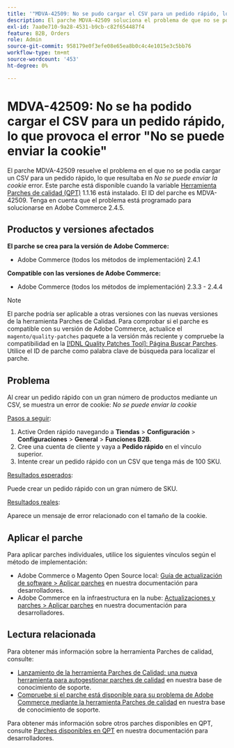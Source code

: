 ```yaml
---
title: '"MDVA-42509: No se pudo cargar el CSV para un pedido rápido, lo que provoca el error "No se puede enviar la cookie"'
description: El parche MDVA-42509 soluciona el problema de que no se podía cargar un CSV para un pedido rápido, lo que da como resultado el error "No se puede enviar la cookie". Este parche está disponible cuando está instalada la [Quality Patches Tool (QPT)](/help/announcements/adobe-commerce-announcements/magento-quality-patches-released-new-tool-to-self-serve-quality-patches.md) 1.1.16. El ID del parche es MDVA-42509. Tenga en cuenta que el problema está programado para solucionarse en Adobe Commerce 2.4.5.
exl-id: 7aa0e710-9a28-4531-b9cb-c82f654487f4
feature: B2B, Orders
role: Admin
source-git-commit: 958179e0f3efe08e65ea8b0c4c4e1015e3c5bb76
workflow-type: tm+mt
source-wordcount: '453'
ht-degree: 0%

---
```


# MDVA-42509: No se ha podido cargar el CSV para un pedido rápido, lo que provoca el error &quot;No se puede enviar la cookie&quot;

El parche MDVA-42509 resuelve el problema en el que no se podía cargar un CSV para un pedido rápido, lo que resultaba en *No se puede enviar la cookie* error. Este parche está disponible cuando la variable [Herramienta Parches de calidad (QPT)](/help/announcements/adobe-commerce-announcements/magento-quality-patches-released-new-tool-to-self-serve-quality-patches.md) 1.1.16 está instalado. El ID del parche es MDVA-42509. Tenga en cuenta que el problema está programado para solucionarse en Adobe Commerce 2.4.5.

## Productos y versiones afectados

**El parche se crea para la versión de Adobe Commerce:**

* Adobe Commerce (todos los métodos de implementación) 2.4.1

**Compatible con las versiones de Adobe Commerce:**

* Adobe Commerce (todos los métodos de implementación) 2.3.3 - 2.4.4

>[!NOTE]
>
>El parche podría ser aplicable a otras versiones con las nuevas versiones de la herramienta Parches de Calidad. Para comprobar si el parche es compatible con su versión de Adobe Commerce, actualice el `magento/quality-patches` paquete a la versión más reciente y compruebe la compatibilidad en la [[!DNL Quality Patches Tool]: Página Buscar Parches](https://devdocs.magento.com/quality-patches/tool.html#patch-grid). Utilice el ID de parche como palabra clave de búsqueda para localizar el parche.

## Problema

Al crear un pedido rápido con un gran número de productos mediante un CSV, se muestra un error de cookie: *No se puede enviar la cookie*

<u>Pasos a seguir</u>:

1. Active Orden rápido navegando a **Tiendas** > **Configuración** > **Configuraciones** > **General** > **Funciones B2B**.
1. Cree una cuenta de cliente y vaya a **Pedido rápido** en el vínculo superior.
1. Intente crear un pedido rápido con un CSV que tenga más de 100 SKU.

<u>Resultados esperados</u>:

Puede crear un pedido rápido con un gran número de SKU.

<u>Resultados reales</u>:

Aparece un mensaje de error relacionado con el tamaño de la cookie.

## Aplicar el parche

Para aplicar parches individuales, utilice los siguientes vínculos según el método de implementación:

* Adobe Commerce o Magento Open Source local: [Guía de actualización de software > Aplicar parches](https://devdocs.magento.com/guides/v2.4/comp-mgr/patching/mqp.html) en nuestra documentación para desarrolladores.
* Adobe Commerce en la infraestructura en la nube: [Actualizaciones y parches > Aplicar parches](https://devdocs.magento.com/cloud/project/project-patch.html) en nuestra documentación para desarrolladores.

## Lectura relacionada

Para obtener más información sobre la herramienta Parches de calidad, consulte:

* [Lanzamiento de la herramienta Parches de Calidad: una nueva herramienta para autogestionar parches de calidad](/help/announcements/adobe-commerce-announcements/magento-quality-patches-released-new-tool-to-self-serve-quality-patches.md) en nuestra base de conocimiento de soporte.
* [Compruebe si el parche está disponible para su problema de Adobe Commerce mediante la herramienta Parches de calidad](/help/support-tools/patches-available-in-qpt-tool/check-patch-for-magento-issue-with-magento-quality-patches.md) en nuestra base de conocimiento de soporte.

Para obtener más información sobre otros parches disponibles en QPT, consulte [Parches disponibles en QPT](https://devdocs.magento.com/quality-patches/tool.html#patch-grid) en nuestra documentación para desarrolladores.
